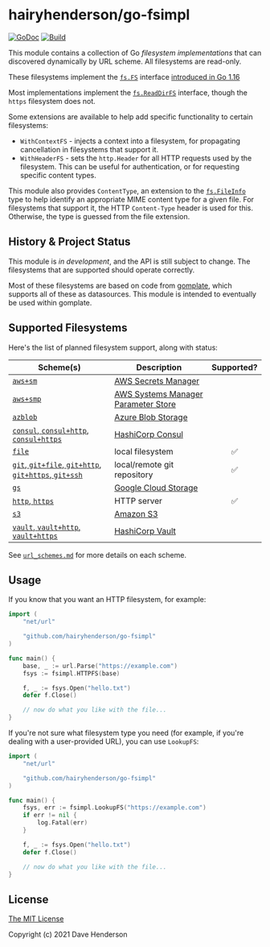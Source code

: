 # hairyhenderson/go-fsimpl

[![GoDoc][godoc-image]][godocs]
[![Build][gh-actions-image]][gh-actions-url]

This module contains a collection of Go _filesystem implementations_ that can
discovered dynamically by URL scheme. All filesystems are read-only.

These filesystems implement the [`fs.FS`](https://pkg.go.dev/io/fs#FS) interface
[introduced in Go 1.16]()

Most implementations implement the [`fs.ReadDirFS`](https://pkg.go.dev/io/fs#ReadDirFS)
interface, though the `https` filesystem does not.

Some extensions are available to help add specific functionality to certain
filesystems:
- `WithContextFS` - injects a context into a filesystem, for propagating
	cancellation in filesystems that support it.
- `WithHeaderFS` - sets the `http.Header` for all HTTP requests used by the
	filesystem. This can be useful for authentication, or for requesting
	specific content types.

This module also provides `ContentType`, an extension to the
[`fs.FileInfo`](https://pkg.go.dev/io/fs#FileInfo) type to help identify an
appropriate MIME content type for a given file. For filesystems that support it,
the HTTP `Content-Type` header is used for this. Otherwise, the type is guessed
from the file extension.

## History & Project Status

This module is _in development_, and the API is still subject to change. The
filesystems that are supported should operate correctly.

Most of these filesystems are based on code from [gomplate](https://github.com/hairyhenderson/gomplate),
which supports all of these as datasources. This module is intended to 
eventually be used within gomplate.

## Supported Filesystems

Here's the list of planned filesystem support, along with status:

| Scheme(s) | Description | Supported? |
|-----------|-------------|:----------:|
| [`aws+sm`](./url_schemes.md#awssm) | [AWS Secrets Manager][] | |
| [`aws+smp`](./url_schemes.md#awssmp) | [AWS Systems Manager Parameter Store][AWS SMP] | |
| [`azblob`](./url_schemes.md#azblob) | [Azure Blob Storage][] | |
| [`consul`, `consul+http`, `consul+https`](./url_schemes.md#consul) | [HashiCorp Consul][] | |
| [`file`](./url_schemes.md#file) | local filesystem | ✅ |
| [`git`, `git+file`, `git+http`, `git+https`, `git+ssh`](./url_schemes.md#git) | local/remote git repository | ✅ |
| [`gs`](./url_schemes.md#gs) | [Google Cloud Storage][] | |
| [`http`, `https`](./url_schemes.md#http) | HTTP server | ✅ |
| [`s3`](./url_schemes.md#s3) | [Amazon S3][] | |
| [`vault`, `vault+http`, `vault+https`](./url_schemes.md#vault) | [HashiCorp Vault][] | |

See [`url_schemes.md`](./url_schemes.md) for more details on each scheme.

## Usage

If you know that you want an HTTP filesystem, for example:

```go
import (
	"net/url"

	"github.com/hairyhenderson/go-fsimpl"
)

func main() {
	base, _ := url.Parse("https://example.com")
	fsys := fsimpl.HTTPFS(base)

	f, _ := fsys.Open("hello.txt")
	defer f.Close()

	// now do what you like with the file...
}
```

If you're not sure what filesystem type you need (for example, if you're dealing
with a user-provided URL), you can use `LookupFS`:

```go
import (
	"net/url"

	"github.com/hairyhenderson/go-fsimpl"
)

func main() {
	fsys, err := fsimpl.LookupFS("https://example.com")
	if err != nil {
		log.Fatal(err)
	}

	f, _ := fsys.Open("hello.txt")
	defer f.Close()

	// now do what you like with the file...
}
```

## License

[The MIT License](http://opensource.org/licenses/MIT)

Copyright (c) 2021 Dave Henderson

[godocs]: https://pkg.go.dev/github.com/hairyhenderson/go-fsimpl
[godoc-image]: https://pkg.go.dev/badge/github.com/hairyhenderson/go-fsimpl
[gh-actions-image]: https://github.com/hairyhenderson/go-fsimpl/workflows/Build/badge.svg?branch=main
[gh-actions-url]: https://github.com/hairyhenderson/go-fsimpl/actions?workflow=Build&branch=main

[AWS SMP]: https://aws.amazon.com/systems-manager/features#Parameter_Store
[AWS Secrets Manager]: https://aws.amazon.com/secrets-manager
[HashiCorp Consul]: https://consul.io
[HashiCorp Vault]: https://vaultproject.io
[Amazon S3]: https://aws.amazon.com/s3/
[Google Cloud Storage]: https://cloud.google.com/storage/
[Azure Blob Storage]: https://azure.microsoft.com/en-us/services/storage/blobs/
